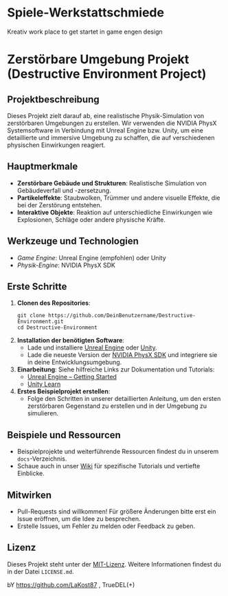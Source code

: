 # Spiele-Werkstattschmiede
Kreativ work place to get startet in game engen design 

# Zerstörbare Umgebung Projekt (Destructive Environment Project)

## Projektbeschreibung
Dieses Projekt zielt darauf ab, eine realistische Physik-Simulation von zerstörbaren Umgebungen zu erstellen. Wir verwenden die NVIDIA PhysX Systemsoftware in Verbindung mit Unreal Engine bzw. Unity, um eine detaillierte und immersive Umgebung zu schaffen, die auf verschiedenen physischen Einwirkungen reagiert.

## Hauptmerkmale
- **Zerstörbare Gebäude und Strukturen**: Realistische Simulation von Gebäudeverfall und -zersetzung.
- **Partikeleffekte**: Staubwolken, Trümmer und andere visuelle Effekte, die bei der Zerstörung entstehen.
- **Interaktive Objekte**: Reaktion auf unterschiedliche Einwirkungen wie Explosionen, Schläge oder andere physische Kräfte.

## Werkzeuge und Technologien
- *Game Engine*: Unreal Engine (empfohlen) oder Unity
- *Physik-Engine*: NVIDIA PhysX SDK

## Erste Schritte
1. **Clonen des Repositories**: 
    ```shell
    git clone https://github.com/DeinBenutzername/Destructive-Environment.git
    cd Destructive-Environment
    ```
2. **Installation der benötigten Software**:
    - Lade und installiere [Unreal Engine](https://www.unrealengine.com/) oder [Unity](https://unity.com/).
    - Lade die neueste Version der [NVIDIA PhysX SDK](https://developer.nvidia.com/physx-sdk) und integriere sie in deine Entwicklungsumgebung.
3. **Einarbeitung**: Siehe hilfreiche Links zur Dokumentation und Tutorials:
    - [Unreal Engine – Getting Started](https://docs.unrealengine.com/)
    - [Unity Learn](https://learn.unity.com/)
4. **Erstes Beispielprojekt erstellen**:
    - Folge den Schritten in unserer detaillierten Anleitung, um den ersten zerstörbaren Gegenstand zu erstellen und in der Umgebung zu simulieren.

## Beispiele und Ressourcen
- Beispielprojekte und weiterführende Ressourcen findest du in unserem `docs`-Verzeichnis.
- Schaue auch in unser [Wiki](https://github.com/DeinBenutzername/Destructive-Environment/wiki) für spezifische Tutorials und vertiefte Einblicke.

## Mitwirken
- Pull-Requests sind willkommen! Für größere Änderungen bitte erst ein Issue eröffnen, um die Idee zu besprechen.
- Erstelle Issues, um Fehler zu melden oder Feedback zu geben.

## Lizenz
Dieses Projekt steht unter der [MIT-Lizenz](LICENSE.md). Weitere Informationen findest du in der Datei `LICENSE.md`.

bY https://github.com/LaKost87 , TrueDEL(+)